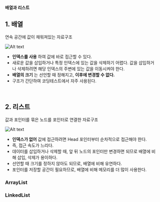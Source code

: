 **배열과 리스트**

## 1. 배열

연속 공간에 값이 채워져있는 자료구조

![Alt text](image-3.png)

-   **인덱스를 사용** 하여 값에 바로 접근할 수 있다.
-   새로운 값을 삽입하거나 특정 인덱스에 있는 값을 삭제하기 어렵다. 값을 삽입하거나 삭제하려면 해당 인덱스의 주변에 있는 값을 이동시켜야 한다.
-   **배열의 크기** 는 선언할 때 정해지고, **이후에 변경할 수 없다.**
-   구조가 간단하여 코딩테스트에서 자주 사용된다.

<br/>

## 2. 리스트

값과 포인터를 묶은 노드를 포인터로 연결한 자료구조

![Alt text](image-4.png)

-   **인덱스가 없어** 값에 접근하려면 Head 포인터부터 순차적으로 접근해야 한다.
-   즉, 접근 속도가 느리다.
-   데이터를 삽입하거나 삭제할 때, 앞 뒤 노드의 포인터만 변경하면 되므로 배열에 비해 삽입, 삭제가 용이하다.
-   선언할 때 크기를 정하지 않아도 되므로, 배열에 비해 유연하다.
-   포인터를 저장할 공간이 필요하므로, 배열에 비해 메모리를 더 많이 사용한다.

### ArrayList

### LinkedList
